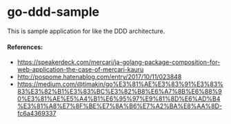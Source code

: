 # go-ddd-sample

This is sample application for like the DDD architecture.

#### References:

* https://speakerdeck.com/mercari/ja-golang-package-composition-for-web-application-the-case-of-mercari-kauru
* http://pospome.hatenablog.com/entry/2017/10/11/023848
* https://medium.com/@timakin/go%E3%81%AE%E3%83%91%E3%83%83%E3%82%B1%E3%83%BC%E3%82%B8%E6%A7%8B%E6%88%90%E3%81%AE%E5%A4%B1%E6%95%97%E9%81%8D%E6%AD%B4%E3%81%A8%E7%8F%BE%E7%8A%B6%E7%A2%BA%E8%AA%8D-fc6a4369337
